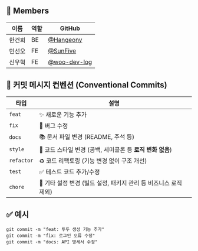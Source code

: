 ## 👥 Members

| 이름 | 역할 | GitHub |
|------|------|--------|
| 한건희 | BE| [@Hangeony](https://github.com/Hangeony) |
| 민선오 | FE | [@SunFive](https://github.com/sunfivemin) |
| 신우혁 | FE | [@woo-dev-log](https://github.com/woo-dev-log) |

## 📝 커밋 메시지 컨벤션 (Conventional Commits)
| 타입         | 설명                                       |
| ---------- | ---------------------------------------- |
| `feat`     | ✨ 새로운 기능 추가                              |
| `fix`      | 🐛 버그 수정                                 |
| `docs`     | 📚 문서 파일 변경 (README, 주석 등)               |
| `style`    | 💄 코드 스타일 변경 (공백, 세미콜론 등 **로직 변화 없음**)   |
| `refactor` | ♻️ 코드 리팩토링 (기능 변경 없이 구조 개선)              |
| `test`     | ✅ 테스트 코드 추가/수정                           |
| `chore`    | 🔧 기타 설정 변경 (빌드 설정, 패키지 관리 등 비즈니스 로직 제외) |


## ✅ 예시
```
git commit -m "feat: 투두 생성 기능 추가"
git commit -m "fix: 로그인 오류 수정"
git commit -m "docs: API 명세서 수정"
```
